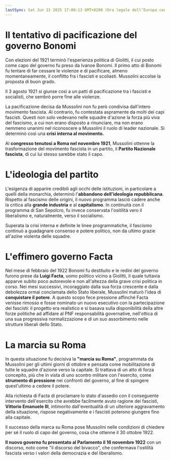 ```yaml
---
lastSync: Sat Jun 21 2025 17:00:13 GMT+0200 (Ora legale dell’Europa centrale)
---
```

# Il tentativo di pacificazione del governo Bonomi
Con elezioni del 1921 terminò l'esperienza politica di Giolitti, il cui posto come capo del governo fu preso da Ivanoe Bonomi. Il primo atto di Bonomi  fu tentare di far cessare le violenze e di pacificare, almeno momentaneamente, il conflitto fra i fascisti e scoliasti. Mussolini accolse la proposta di buon grado.

Il 3 agosto 1921 si giunse così a un patti di pacificazione tra i fascisti e socialisti, che sembrò porre fine alle violenze.

La pacificazione decisa da Mussolini non fu però condivisa dall'intero movimento fascista. Al contrario, fu contestata aspramente da molti dei capi fascisti. Questi non solo vedevano nelle squadre d'azione la forza più viva del fascismo, a cui non erano disposto a rinunciare, ma non erano nemmeno unanimi nel riconoscere a Mussolini il ruolo di leader nazionale. Si determinò così una **crisi interna al movimento.**

Al **congresso tenutosi a Roma nel novembre 1921**, Mussolini ottenne la trasformazione del movimento fascista in un partito, il **Partito Nazionale fascista**, di cui lui stesso sarebbe stato il capo.

# L'ideologia del partito
L'esigenza di apparire credibili agli occhi delle istituzioni, in particolare a quelli della monarchia, determinò l'**abbandono dell'ideologia repubblicana**. Rispetto al fascismo delle origini, il nuovo programma lasciò cadere anche la critica alla **grande industria** e al **capitalismo**. In continuità con il programma di San Sepolcro, fu invece conservata l'ositilità vero il liberalismo e, naturalmente, verso il socialismo.

Superata la crisi interna e definite le linee programmatiche, il fascismo continuò a guadagnare consenso e potere politico, non da ultimo grazie all'azine violenta delle squadre.

# L'effimero governo Facta
Nel mese di febbraio del 1922 Bonomi fu destituito e le redini del governo furono prese da **Luigi Facta**, uomo politico vicino a Giolitti, il quale tuttavia apparve subito poco autorevole e non all'altezza della grave crisi politica in corso. Nei mesi successivi, incoraggiato dalla sua forza crescente e dalla debolezza ormai conclamata dello Stato liberale, Mussolini maturò l'idea di **conquistare il potere**. A questo scopo fece pressione affinché Facta venisse rimosso e fosse nominato un nuovo esecutivo con la partecipazione dei fascisti: il progetto era realistico e si basava sulla disponibilità della altre forze politiche ad affidare al PNF responsabilità governative, nell'ottica di una sua progressiva normalizzazione e di un suo assorbimento nelle strutture liberali dello Stato.

# La marcia su Roma
In questa situazione fu decisiva la **"marcia su Roma"**, programmata da Mussolini per gli ultimi giorni di ottobre e pensata come mobilitazione di tutte le squadre d'azione verso la capitale. Si trattava di un atto di forza concepito, più che in vista di uno scontro militare con l'esercito, come **strumento di pressione** nei confronti del governo, al fine di spingere quest'ultimo a cedere il potere.

Alla richiesta di Facta di proclamare lo stato d'assedio con il conseguente intervento dell'esercito che avrebbe facilmente avuto ragione dei fascisti, **Vittorio Emanuele III**, intimorito dall'eventualità di un ulteriore aggravamento della situazione, rispose negativamente e i fascisti poterono giungere fino alla capitale.

Il successo della marca su Roma pose Mussolini nelle condizioni di chiedere per sé il ruolo di capo del governo, cosa che ottenne il 30 ottobre 1922.

**Il nuovo governo fu presentato al Parlamento il 16 novembre 1922** con un discorso, noto come "il discorso del bivacco", che confermava l'ostilità fascista verso i valori della democrazia e del liberalismo.